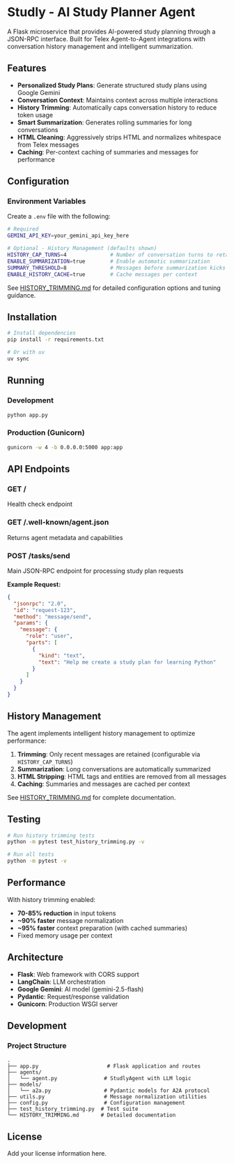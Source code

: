 # Studly - AI Study Planner Agent

A Flask microservice that provides AI-powered study planning through a JSON-RPC interface. Built for Telex Agent-to-Agent integrations with conversation history management and intelligent summarization.

## Features

- **Personalized Study Plans**: Generate structured study plans using Google Gemini
- **Conversation Context**: Maintains context across multiple interactions
- **History Trimming**: Automatically caps conversation history to reduce token usage
- **Smart Summarization**: Generates rolling summaries for long conversations
- **HTML Cleaning**: Aggressively strips HTML and normalizes whitespace from Telex messages
- **Caching**: Per-context caching of summaries and messages for performance

## Configuration

### Environment Variables

Create a `.env` file with the following:

```bash
# Required
GEMINI_API_KEY=your_gemini_api_key_here

# Optional - History Management (defaults shown)
HISTORY_CAP_TURNS=4              # Number of conversation turns to retain
ENABLE_SUMMARIZATION=true        # Enable automatic summarization
SUMMARY_THRESHOLD=8              # Messages before summarization kicks in
ENABLE_HISTORY_CACHE=true        # Cache messages per context
```

See [HISTORY_TRIMMING.md](HISTORY_TRIMMING.md) for detailed configuration options and tuning guidance.

## Installation

```bash
# Install dependencies
pip install -r requirements.txt

# Or with uv
uv sync
```

## Running

### Development

```bash
python app.py
```

### Production (Gunicorn)

```bash
gunicorn -w 4 -b 0.0.0.0:5000 app:app
```

## API Endpoints

### GET /
Health check endpoint

### GET /.well-known/agent.json
Returns agent metadata and capabilities

### POST /tasks/send
Main JSON-RPC endpoint for processing study plan requests

**Example Request:**
```json
{
  "jsonrpc": "2.0",
  "id": "request-123",
  "method": "message/send",
  "params": {
    "message": {
      "role": "user",
      "parts": [
        {
          "kind": "text",
          "text": "Help me create a study plan for learning Python"
        }
      ]
    }
  }
}
```

## History Management

The agent implements intelligent history management to optimize performance:

1. **Trimming**: Only recent messages are retained (configurable via `HISTORY_CAP_TURNS`)
2. **Summarization**: Long conversations are automatically summarized
3. **HTML Stripping**: HTML tags and entities are removed from all messages
4. **Caching**: Summaries and messages are cached per context

See [HISTORY_TRIMMING.md](HISTORY_TRIMMING.md) for complete documentation.

## Testing

```bash
# Run history trimming tests
python -m pytest test_history_trimming.py -v

# Run all tests
python -m pytest -v
```

## Performance

With history trimming enabled:
- **70-85% reduction** in input tokens
- **~90% faster** message normalization
- **~95% faster** context preparation (with cached summaries)
- Fixed memory usage per context

## Architecture

- **Flask**: Web framework with CORS support
- **LangChain**: LLM orchestration
- **Google Gemini**: AI model (gemini-2.5-flash)
- **Pydantic**: Request/response validation
- **Gunicorn**: Production WSGI server

## Development

### Project Structure

```
.
├── app.py                      # Flask application and routes
├── agents/
│   └── agent.py               # StudlyAgent with LLM logic
├── models/
│   └── a2a.py                 # Pydantic models for A2A protocol
├── utils.py                   # Message normalization utilities
├── config.py                  # Configuration management
├── test_history_trimming.py  # Test suite
└── HISTORY_TRIMMING.md       # Detailed documentation
```

## License

Add your license information here.
